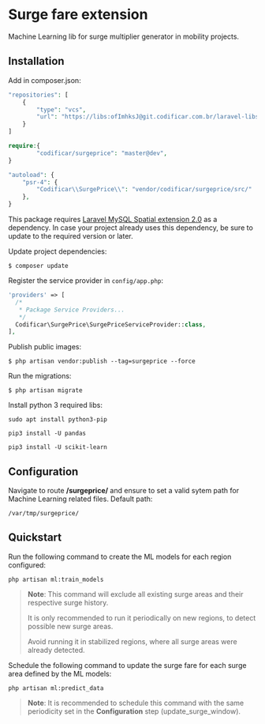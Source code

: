 # Surge fare extension

Machine Learning lib for surge multiplier generator in mobility projects.

## Installation

Add in composer.json:

```php
"repositories": [
    {
        "type": "vcs",
        "url": "https://libs:ofImhksJ@git.codificar.com.br/laravel-libs/surgeprice.git"
    }
]
```

```php
require:{
        "codificar/surgeprice": "master@dev",
}
```

```php
"autoload": {
    "psr-4": {
        "Codificar\\SurgePrice\\": "vendor/codificar/surgeprice/src/"
    },
}
```

This package requires [Laravel MySQL Spatial extension 2.0](https://github.com/grimzy/laravel-mysql-spatial) as a dependency. In case your project already uses this dependency, be sure to update to the required version or later.

Update project dependencies:

```shell
$ composer update
```

Register the service provider in `config/app.php`:

```php
'providers' => [
  /*
   * Package Service Providers...
   */
  Codificar\SurgePrice\SurgePriceServiceProvider::class,
],
```

Publish public images:

```shell
$ php artisan vendor:publish --tag=surgeprice --force
```

Run the migrations:

```shell
$ php artisan migrate
```

Install python 3 required libs:
```
sudo apt install python3-pip

pip3 install -U pandas

pip3 install -U scikit-learn
```

## Configuration

Navigate to route **/surgeprice/** and ensure to set a valid sytem path for Machine Learning related files. Default path:

```shell
/var/tmp/surgeprice/
```

## Quickstart

Run the following command to create the ML models for each region configured:

```shell
php artisan ml:train_models 
```
> **Note**: This command will exclude all existing surge areas and their respective surge history. 
> 
> It is only recommended to run it periodically on new regions, to detect possible new surge areas.
> 
> Avoid running it in stabilized regions, where all surge areas were already detected. 


Schedule the following command to update the surge fare for each surge area defined by the ML models:

```shell
php artisan ml:predict_data
```
> **Note**: It is recommended to schedule this command with the same periodicity set in the **Configuration** step (update_surge_window).
